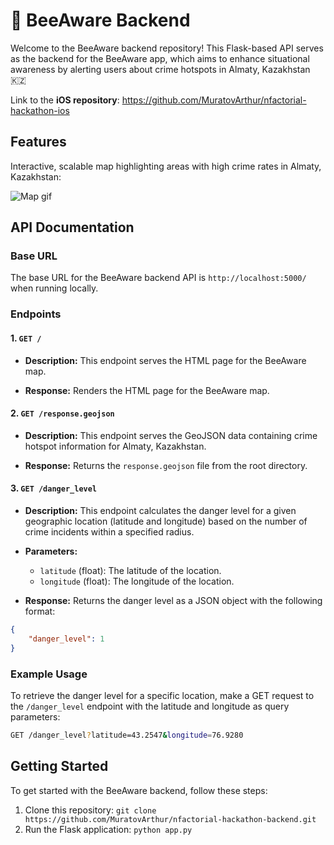 # 🐝 BeeAware Backend

Welcome to the BeeAware backend repository! This Flask-based API serves as the backend for the BeeAware app, which aims to enhance situational awareness by alerting users about crime hotspots in Almaty, Kazakhstan 🇰🇿

Link to the **iOS repository**: https://github.com/MuratovArthur/nfactorial-hackathon-ios

## Features

Interactive, scalable map highlighting areas with high crime rates in Almaty, Kazakhstan:

![Map gif](media/map.gif)

## API Documentation

### Base URL

The base URL for the BeeAware backend API is `http://localhost:5000/` when running locally.

### Endpoints

#### 1. `GET /`

- **Description:** This endpoint serves the HTML page for the BeeAware map.

- **Response:** Renders the HTML page for the BeeAware map.

#### 2. `GET /response.geojson`

- **Description:** This endpoint serves the GeoJSON data containing crime hotspot information for Almaty, Kazakhstan.

- **Response:** Returns the `response.geojson` file from the root directory.

#### 3. `GET /danger_level`

- **Description:** This endpoint calculates the danger level for a given geographic location (latitude and longitude) based on the number of crime incidents within a specified radius.

- **Parameters:**
  - `latitude` (float): The latitude of the location.
  - `longitude` (float): The longitude of the location.

- **Response:** Returns the danger level as a JSON object with the following format:

```json
{
    "danger_level": 1
}
```

### Example Usage

To retrieve the danger level for a specific location, make a GET request to the `/danger_level` endpoint with the latitude and longitude as query parameters:

```bash
GET /danger_level?latitude=43.2547&longitude=76.9280
```

## Getting Started

To get started with the BeeAware backend, follow these steps:

1. Clone this repository: `git clone https://github.com/MuratovArthur/nfactorial-hackathon-backend.git`
2. Run the Flask application: `python app.py`

